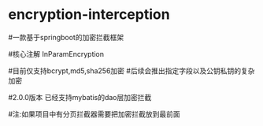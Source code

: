 # encryption-interception

#一款基于springboot的加密拦截框架 

#核心注解 InParamEncryption

#目前仅支持bcrypt,md5,sha256加密
#后续会推出指定字段以及公钥私钥的复杂加密

#2.0.0版本 已经支持mybatis的dao层加密拦截

#注:如果项目中有分页拦截器需要把加密拦截放到最前面
